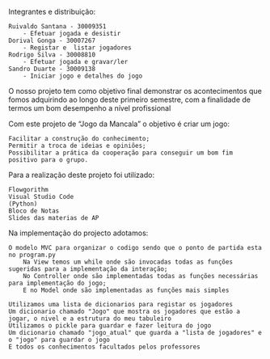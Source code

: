 Integrantes e distribuição:

    Ruivaldo Santana - 30009351
        - Efetuar jogada e desistir
    Dorival Gonga - 30007267
        - Registar e  listar jogadores
    Rodrigo Silva - 30008810
        - Efetuar jogada e gravar/ler
    Sandro Duarte - 30009138
        - Iniciar jogo e detalhes do jogo

O nosso projeto tem como objetivo final demonstrar os acontecimentos que fomos adquirindo ao longo deste primeiro semestre, com a finalidade de termos um bom desempenho a nível profissional

Com este projeto de “Jogo da Mancala” o objetivo é criar um jogo:

    Facilitar a construção do conhecimento;
    Permitir a troca de ideias e opiniões;
    Possibilitar a prática da cooperação para conseguir um bom fim positivo para o grupo.

Para a realização deste projeto foi utilizado:

    Flowgorithm
    Visual Studio Code
    (Python)
    Bloco de Notas
    Slides das materias de AP

Na implementação do projecto adotamos:

    O modelo MVC para organizar o codigo sendo que o ponto de partida esta no program.py
        Na View temos um while onde são invocadas todas as funções sugeridas para a implementação da interação;
        No Controller onde são implementadas todas as funções necessárias para implementação do jogo;
        E no Model onde são implementadas as funções mais simples
    
    Utilizamos uma lista de dicionarios para registar os jogadores
    Um dicionario chamado "Jogo" que mostra os jogadores que estão a jogar, o nivel e a estrutura do meu tabuleiro
    Utilizamos o pickle para guardar e fazer leitura do jogo
    Um dicionario chamado "jogo_atual" que guarda a "lista de jogadores" e o "jogo" para guardar o jogo
    E todos os conhecimentos facultados pelos professores 